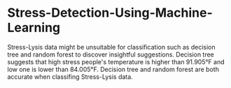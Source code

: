 # Stress-Detection-Using-Machine-Learning
Stress-Lysis data might be unsuitable for classification such as decision tree and random forest to discover insightful suggestions. Decision tree suggests that high stress people's temperature is higher than 91.905°F and low one is lower than 84.005°F. Decision tree and random forest are both accurate when classifing Stress-Lysis data.
